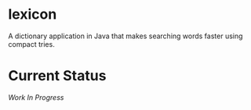 lexicon
=======

A dictionary application in Java that makes searching words faster using compact tries.

Current Status
=======

*Work In Progress*
